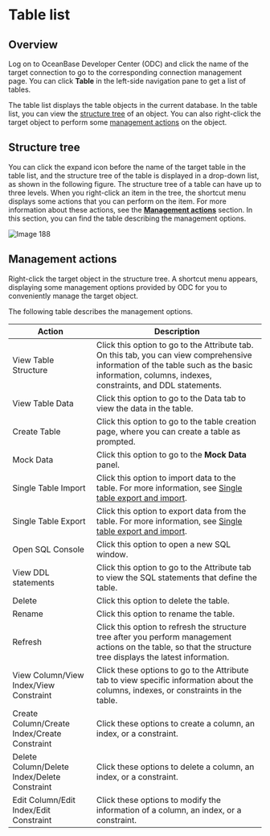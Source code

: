 Table list 
===============================



Overview 
-----------------------------

Log on to OceanBase Developer Center (ODC) and click the name of the target connection to go to the corresponding connection management page. You can click **Table** in the left-side navigation pane to get a list of tables. 

The table list displays the table objects in the current database. In the table list, you can view the [structure tree](#wu5Tr) of an object. You can also right-click the target object to perform some [management actions](#SQfdR) on the object.

Structure tree 
-----------------------

You can click the expand icon before the name of the target table in the table list, and the structure tree of the table is displayed in a drop-down list, as shown in the following figure. The structure tree of a table can have up to three levels. When you right-click an item in the tree, the shortcut menu displays some actions that you can perform on the item. For more information about these actions, see the **[Management actions](#SQfdR)** section. In this section, you can find the table describing the management options.

![Image 188](https://help-static-aliyun-doc.aliyuncs.com/assets/img/en-US/0977570461/p241374.png)

Management actions 
---------------------------

Right-click the target object in the structure tree. A shortcut menu appears, displaying some management options provided by ODC for you to conveniently manage the target object. 

The following table describes the management options.


|                    Action                    |                                                                                           Description                                                                                            |
|----------------------------------------------|--------------------------------------------------------------------------------------------------------------------------------------------------------------------------------------------------|
| View Table Structure                         | Click this option to go to the Attribute tab. On this tab, you can view comprehensive information of the table such as the basic information, columns, indexes, constraints, and DDL statements. |
| View Table Data                              | Click this option to go to the Data tab to view the data in the table.                                                                                                                           |
| Create Table                                 | Click this option to go to the table creation page, where you can create a table as prompted.                                                                                                    |
| Mock Data                                    | Click this option to go to the **Mock Data** panel.                                                                                                                                              |
| Single Table Import                          | Click this option to import data to the table. For more information, see [Single table export and import](/zh-CN/6.web-odc-user-guide/6.web-odc-use-tools/1.web-odc-data-export-and-import/4.web-odc-single-table-export-and-import.md).                                          |
| Single Table Export                          | Click this option to export data from the table. For more information, see [Single table export and import](/zh-CN/6.web-odc-user-guide/6.web-odc-use-tools/1.web-odc-data-export-and-import/4.web-odc-single-table-export-and-import.md).                                        |
| Open SQL Console                             | Click this option to open a new SQL window.                                                                                                                                                      |
| View DDL statements                          | Click this option to go to the Attribute tab to view the SQL statements that define the table.                                                                                                   |
| Delete                                       | Click this option to delete the table.                                                                                                                                                           |
| Rename                                       | Click this option to rename the table.                                                                                                                                                           |
| Refresh                                      | Click this option to refresh the structure tree after you perform management actions on the table, so that the structure tree displays the latest information.                                   |
| View Column/View Index/View Constraint       | Click these options to go to the Attribute tab to view specific information about the columns, indexes, or constraints in the table.                                                             |
| Create Column/Create Index/Create Constraint | Click these options to create a column, an index, or a constraint.                                                                                                                               |
| Delete Column/Delete Index/Delete Constraint | Click these options to delete a column, an index, or a constraint.                                                                                                                               |
| Edit Column/Edit Index/Edit Constraint       | Click these options to modify the information of a column, an index, or a constraint.                                                                                                            |



